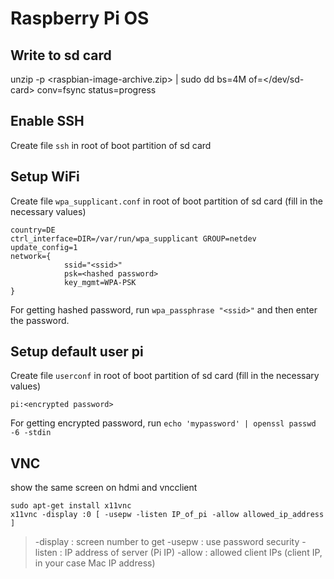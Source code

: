 # Raspberry Pi OS

## Write to sd card

unzip -p <raspbian-image-archive.zip> | sudo dd bs=4M of=</dev/sd-card> conv=fsync status=progress

## Enable SSH

Create file `ssh` in root of boot partition of sd card

## Setup WiFi

Create file `wpa_supplicant.conf` in root of boot partition of sd card (fill in the necessary values)

    country=DE
    ctrl_interface=DIR=/var/run/wpa_supplicant GROUP=netdev
    update_config=1
    network={
    			ssid="<ssid>"
    			psk=<hashed password>
    			key_mgmt=WPA-PSK
    }

For getting hashed password, run `wpa_passphrase "<ssid>"` and then enter the password.

## Setup default user pi

Create file `userconf` in root of boot partition of sd card (fill in the necessary values)

    pi:<encrypted password>

For getting encrypted password, run `echo 'mypassword' | openssl passwd -6 -stdin`

## VNC

show the same screen on hdmi and vncclient

    sudo apt-get install x11vnc
    x11vnc -display :0 [ -usepw -listen IP_of_pi -allow allowed_ip_address ]

> -display : screen number to get
> -usepw   : use password security
> -listen  : IP address of server (Pi IP)
> -allow   : allowed client IPs (client IP, in your case Mac IP address)
